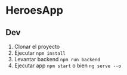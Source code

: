 # HeroesApp

## Dev

1. Clonar el proyecto
2. Ejecutar ```npm install```
3. Levantar backend ```npm run backend```
4. Ejecutar app ```npm start``` o bien ```ng serve --o```

	